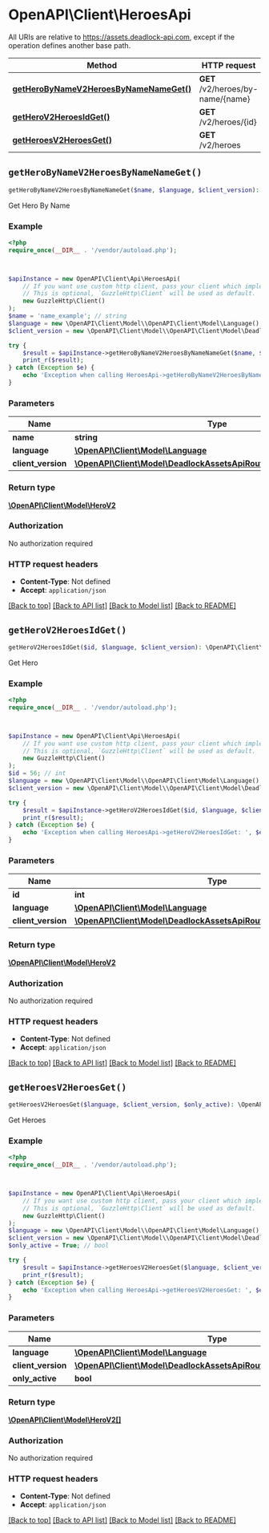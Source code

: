 # OpenAPI\Client\HeroesApi



All URIs are relative to https://assets.deadlock-api.com, except if the operation defines another base path.

| Method | HTTP request | Description |
| ------------- | ------------- | ------------- |
| [**getHeroByNameV2HeroesByNameNameGet()**](HeroesApi.md#getHeroByNameV2HeroesByNameNameGet) | **GET** /v2/heroes/by-name/{name} | Get Hero By Name |
| [**getHeroV2HeroesIdGet()**](HeroesApi.md#getHeroV2HeroesIdGet) | **GET** /v2/heroes/{id} | Get Hero |
| [**getHeroesV2HeroesGet()**](HeroesApi.md#getHeroesV2HeroesGet) | **GET** /v2/heroes | Get Heroes |


## `getHeroByNameV2HeroesByNameNameGet()`

```php
getHeroByNameV2HeroesByNameNameGet($name, $language, $client_version): \OpenAPI\Client\Model\HeroV2
```

Get Hero By Name

### Example

```php
<?php
require_once(__DIR__ . '/vendor/autoload.php');



$apiInstance = new OpenAPI\Client\Api\HeroesApi(
    // If you want use custom http client, pass your client which implements `GuzzleHttp\ClientInterface`.
    // This is optional, `GuzzleHttp\Client` will be used as default.
    new GuzzleHttp\Client()
);
$name = 'name_example'; // string
$language = new \OpenAPI\Client\Model\\OpenAPI\Client\Model\Language(); // \OpenAPI\Client\Model\Language
$client_version = new \OpenAPI\Client\Model\\OpenAPI\Client\Model\DeadlockAssetsApiRoutesV2ValidClientVersions(); // \OpenAPI\Client\Model\DeadlockAssetsApiRoutesV2ValidClientVersions

try {
    $result = $apiInstance->getHeroByNameV2HeroesByNameNameGet($name, $language, $client_version);
    print_r($result);
} catch (Exception $e) {
    echo 'Exception when calling HeroesApi->getHeroByNameV2HeroesByNameNameGet: ', $e->getMessage(), PHP_EOL;
}
```

### Parameters

| Name | Type | Description  | Notes |
| ------------- | ------------- | ------------- | ------------- |
| **name** | **string**|  | |
| **language** | [**\OpenAPI\Client\Model\Language**](../Model/.md)|  | [optional] |
| **client_version** | [**\OpenAPI\Client\Model\DeadlockAssetsApiRoutesV2ValidClientVersions**](../Model/.md)|  | [optional] |

### Return type

[**\OpenAPI\Client\Model\HeroV2**](../Model/HeroV2.md)

### Authorization

No authorization required

### HTTP request headers

- **Content-Type**: Not defined
- **Accept**: `application/json`

[[Back to top]](#) [[Back to API list]](../../README.md#endpoints)
[[Back to Model list]](../../README.md#models)
[[Back to README]](../../README.md)

## `getHeroV2HeroesIdGet()`

```php
getHeroV2HeroesIdGet($id, $language, $client_version): \OpenAPI\Client\Model\HeroV2
```

Get Hero

### Example

```php
<?php
require_once(__DIR__ . '/vendor/autoload.php');



$apiInstance = new OpenAPI\Client\Api\HeroesApi(
    // If you want use custom http client, pass your client which implements `GuzzleHttp\ClientInterface`.
    // This is optional, `GuzzleHttp\Client` will be used as default.
    new GuzzleHttp\Client()
);
$id = 56; // int
$language = new \OpenAPI\Client\Model\\OpenAPI\Client\Model\Language(); // \OpenAPI\Client\Model\Language
$client_version = new \OpenAPI\Client\Model\\OpenAPI\Client\Model\DeadlockAssetsApiRoutesV2ValidClientVersions(); // \OpenAPI\Client\Model\DeadlockAssetsApiRoutesV2ValidClientVersions

try {
    $result = $apiInstance->getHeroV2HeroesIdGet($id, $language, $client_version);
    print_r($result);
} catch (Exception $e) {
    echo 'Exception when calling HeroesApi->getHeroV2HeroesIdGet: ', $e->getMessage(), PHP_EOL;
}
```

### Parameters

| Name | Type | Description  | Notes |
| ------------- | ------------- | ------------- | ------------- |
| **id** | **int**|  | |
| **language** | [**\OpenAPI\Client\Model\Language**](../Model/.md)|  | [optional] |
| **client_version** | [**\OpenAPI\Client\Model\DeadlockAssetsApiRoutesV2ValidClientVersions**](../Model/.md)|  | [optional] |

### Return type

[**\OpenAPI\Client\Model\HeroV2**](../Model/HeroV2.md)

### Authorization

No authorization required

### HTTP request headers

- **Content-Type**: Not defined
- **Accept**: `application/json`

[[Back to top]](#) [[Back to API list]](../../README.md#endpoints)
[[Back to Model list]](../../README.md#models)
[[Back to README]](../../README.md)

## `getHeroesV2HeroesGet()`

```php
getHeroesV2HeroesGet($language, $client_version, $only_active): \OpenAPI\Client\Model\HeroV2[]
```

Get Heroes

### Example

```php
<?php
require_once(__DIR__ . '/vendor/autoload.php');



$apiInstance = new OpenAPI\Client\Api\HeroesApi(
    // If you want use custom http client, pass your client which implements `GuzzleHttp\ClientInterface`.
    // This is optional, `GuzzleHttp\Client` will be used as default.
    new GuzzleHttp\Client()
);
$language = new \OpenAPI\Client\Model\\OpenAPI\Client\Model\Language(); // \OpenAPI\Client\Model\Language
$client_version = new \OpenAPI\Client\Model\\OpenAPI\Client\Model\DeadlockAssetsApiRoutesV2ValidClientVersions(); // \OpenAPI\Client\Model\DeadlockAssetsApiRoutesV2ValidClientVersions
$only_active = True; // bool

try {
    $result = $apiInstance->getHeroesV2HeroesGet($language, $client_version, $only_active);
    print_r($result);
} catch (Exception $e) {
    echo 'Exception when calling HeroesApi->getHeroesV2HeroesGet: ', $e->getMessage(), PHP_EOL;
}
```

### Parameters

| Name | Type | Description  | Notes |
| ------------- | ------------- | ------------- | ------------- |
| **language** | [**\OpenAPI\Client\Model\Language**](../Model/.md)|  | [optional] |
| **client_version** | [**\OpenAPI\Client\Model\DeadlockAssetsApiRoutesV2ValidClientVersions**](../Model/.md)|  | [optional] |
| **only_active** | **bool**|  | [optional] |

### Return type

[**\OpenAPI\Client\Model\HeroV2[]**](../Model/HeroV2.md)

### Authorization

No authorization required

### HTTP request headers

- **Content-Type**: Not defined
- **Accept**: `application/json`

[[Back to top]](#) [[Back to API list]](../../README.md#endpoints)
[[Back to Model list]](../../README.md#models)
[[Back to README]](../../README.md)
